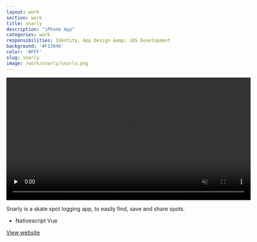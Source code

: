 ```yaml
---
layout: work
section: work
title: snarly
description: "iPhone App"
categories: work
responsibilities: Identity, App Design &amp; iOS Development
background: '#F13846'
color: '#FFF'
slug: snarly
image: /work/snarly/snarly.png
---
```


<div class="video_container iphone">
  <video muted playsinline loop id="snarly" title="snarly"
    preload="none" width="640" height="320" data-setup="{}">
    <source src="{{ site.root }}/work/snarly/snarly2020.mp4#t=0.01" poster="{{ site.root }}/work/snarly/snarly_app_preview.jpg" type='video/mp4'>
  </video>
</div>

<style>
  p em.strike {
    text-decoration: line-through;
    font-style: normal;
  }
</style>

Snarly is a skate spot logging app, to easily find, save and share spots.

<ul class="tags">
  <li>Nativescript Vue</li>
</ul>

<a href="https://snarly.app" class="button" rel="external">View website</a>